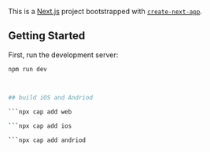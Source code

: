 This is a [Next.js](https://nextjs.org) project bootstrapped with [`create-next-app`](https://nextjs.org/docs/app/api-reference/cli/create-next-app).

## Getting Started

First, run the development server:

```bash
npm run dev
 

 
## build iOS and Andriod

```npx cap add web

```npx cap add ios

```npx cap add andriod
